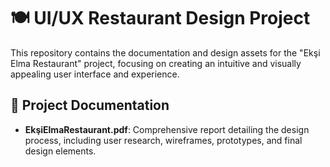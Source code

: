 # 🍽️ UI/UX Restaurant Design Project

This repository contains the documentation and design assets for the "Ekşi Elma Restaurant" project, focusing on creating an intuitive and visually appealing user interface and experience.

## 📄 Project Documentation

- **EkşiElmaRestaurant.pdf**: Comprehensive report detailing the design process, including user research, wireframes, prototypes, and final design elements.

